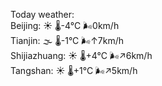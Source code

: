 Today weather:  
Beijing: ☀️   🌡️-4°C 🌬️0km/h  
Tianjin: 🌫  🌡️-1°C 🌬️↑7km/h  
Shijiazhuang: ☀️   🌡️+4°C 🌬️↗6km/h  
Tangshan: ☀️   🌡️+1°C 🌬️↗5km/h  
